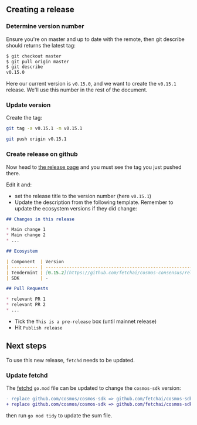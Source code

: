 
## Creating a release

### Determine version number

Ensure you're on master and up to date with the remote, then git describe should returns the latest tag:

```bash
$ git checkout master 
$ git pull origin master
$ git describe
v0.15.0
```

Here our current version is `v0.15.0`, and we want to create the `v0.15.1` release. We'll use this number in the rest of the document.

### Update version

Create the tag:

```bash
git tag -a v0.15.1 -m v0.15.1

git push origin v0.15.1
```

### Create release on github

Now head to [the release page](https://github.com/fetchai/cosmos-sdk/releases) and you must see the tag you just pushed there.

Edit it and:

- set the release title to the version number (here `v0.15.1`)
- Update the description from the following template. Remember to update the ecosystem versions if they did change:

```markdown
## Changes in this release

* Main change 1
* Main change 2
* ...

## Ecosystem

| Component  | Version                                                                  | Baseline |
| ---------- | ------------------------------------------------------------------------ | -------- |
| Tendermint | [0.15.2](https://github.com/fetchai/cosmos-consensus/releases/tag/v0.15.2) | 0.33.6 |
| SDK        | -                                                                        | 0.39.1  |

## Pull Requests

* relevant PR 1
* relevant PR 2
* ...

```

- Tick the `This is a pre-release` box (until mainnet release)
- Hit `Publish release`

## Next steps

To use this new release, `fetchd` needs to be updated.

### Update fetchd

The [fetchd](https://github.com/fetchai/fetchd) `go.mod` file can be updated to change the `cosmos-sdk` version:

```diff
- replace github.com/cosmos/cosmos-sdk => github.com/fetchai/cosmos-sdk v0.15.0
+ replace github.com/cosmos/cosmos-sdk => github.com/fetchai/cosmos-sdk v0.15.1
```

then run `go mod tidy` to update the sum file.
